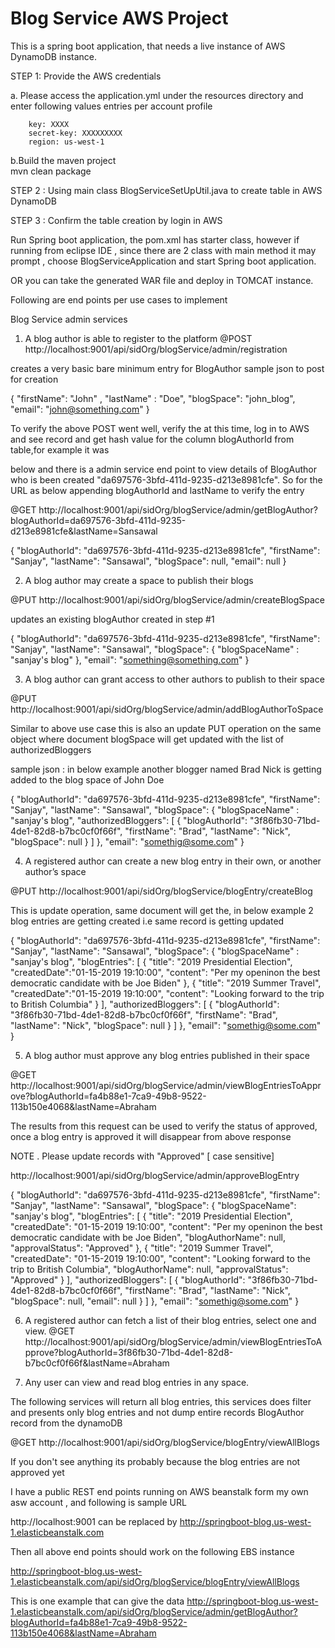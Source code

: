 # Blog Service AWS Project 

This is a spring boot application, that needs a live instance of AWS DynamoDB instance. 

STEP 1: Provide the AWS credentials 
   
a. Please access the application.yml under the resources directory and enter following 
values entries per account profile
       
        key: XXXX
        secret-key: XXXXXXXXX
        region: us-west-1
        
   b.Build the maven project   
      mvn clean package

STEP 2 : Using main class BlogServiceSetUpUtil.java to create table in AWS DynamoDB       

STEP 3 : Confirm the table creation by login in AWS 
   
   
Run Spring boot application, the pom.xml has starter class, however if running from eclipse
IDE , since there are 2 class with main method it may prompt , choose BlogServiceApplication
and start Spring boot application.

OR you can take the generated WAR file and deploy in TOMCAT instance.

Following are end points per use cases to implement

Blog Service admin services 

1. A blog author is able to register to the platform
@POST
http://localhost:9001/api/sidOrg/blogService/admin/registration

creates a very basic bare minimum entry for BlogAuthor 
sample json to post for creation

{
"firstName": "John" ,
"lastName" : "Doe",
"blogSpace": "john_blog",
"email": "john@something.com"
}

To verify the above POST went well, verify the at this time, log in to AWS and see 
record and get hash value for the column blogAuthorId from table,for example it was

 below and there is a
admin service end point to view details of BlogAuthor who is been created 
"da697576-3bfd-411d-9235-d213e8981cfe". So for the URL as below appending 
blogAuthorId and lastName to verify the entry 

@GET
http://localhost:9001/api/sidOrg/blogService/admin/getBlogAuthor?blogAuthorId=da697576-3bfd-411d-9235-d213e8981cfe&lastName=Sansawal

{
    "blogAuthorId": "da697576-3bfd-411d-9235-d213e8981cfe",
    "firstName": "Sanjay",
    "lastName": "Sansawal",
    "blogSpace": null,
    "email": null
}


2. A blog author may create a space to publish their blogs

@PUT 
http://localhost:9001/api/sidOrg/blogService/admin/createBlogSpace

 updates an existing blogAuthor created in step #1 

{
    "blogAuthorId": "da697576-3bfd-411d-9235-d213e8981cfe",
    "firstName": "Sanjay",
    "lastName": "Sansawal",
    "blogSpace": {
      "blogSpaceName" : "sanjay's blog"
   },
    "email": "something@something.com"
}

3. A blog author can grant access to other authors to publish to their space

@PUT 
http://localhost:9001/api/sidOrg/blogService/admin/addBlogAuthorToSpace

Similar to above use case this is also an update PUT operation on the same object 
where document blogSpace will get updated with the list of authorizedBloggers

sample json : in below example another blogger named Brad Nick is getting added to the 
blog space of John Doe 

{
    "blogAuthorId": "da697576-3bfd-411d-9235-d213e8981cfe",
    "firstName": "Sanjay",
    "lastName": "Sansawal",
    "blogSpace": {
      "blogSpaceName" : "sanjay's blog",
       "authorizedBloggers": [
            {
                "blogAuthorId": "3f86fb30-71bd-4de1-82d8-b7bc0cf0f66f",
                "firstName": "Brad",
                "lastName": "Nick",
                "blogSpace": null
            }
        ]
   },
    "email": "somethig@some.com"
}


4. A registered author can create a new blog entry in their own, or another author’s space

@PUT 
http://localhost:9001/api/sidOrg/blogService/blogEntry/createBlog

This is update operation, same document will get the, in below example 2 blog entries are getting created 
i.e same record is getting updated 

{
    "blogAuthorId": "da697576-3bfd-411d-9235-d213e8981cfe",
    "firstName": "Sanjay",
    "lastName": "Sansawal",
    "blogSpace": {
      "blogSpaceName" : "sanjay's blog",
        "blogEntries": [ {
        	"title": "2019 Presidential Election",
	         "createdDate":"01-15-2019 19:10:00",
	         "content": "Per my openinon the best democratic candidate with be Joe Biden"
        },
        {
        	"title": "2019 Summer Travel",
	         "createdDate":"01-15-2019 19:10:00",
	         "content": "Looking forward to the trip to British Columbia"
        }
        	],
       "authorizedBloggers": [
            {
                "blogAuthorId": "3f86fb30-71bd-4de1-82d8-b7bc0cf0f66f",
                "firstName": "Brad",
                "lastName": "Nick",
                "blogSpace": null
            }
        ]
   },
    "email": "somethig@some.com"
}


5. A blog author must approve any blog entries published in their space

@GET
http://localhost:9001/api/sidOrg/blogService/admin/viewBlogEntriesToApprove?blogAuthorId=fa4b88e1-7ca9-49b8-9522-113b150e4068&lastName=Abraham

The results from this request can be used to verify the status of approved, once a blog entry is approved
it will disappear from above response

NOTE . Please update records with "Approved" [ case sensitive] 

http://localhost:9001/api/sidOrg/blogService/admin/approveBlogEntry

{
    "blogAuthorId": "da697576-3bfd-411d-9235-d213e8981cfe",
    "firstName": "Sanjay",
    "lastName": "Sansawal",
    "blogSpace": {
        "blogSpaceName": "sanjay's blog",
        "blogEntries": [
            {
                "title": "2019 Presidential Election",
                "createdDate": "01-15-2019 19:10:00",
                "content": "Per my openinon the best democratic candidate with be Joe Biden",
                "blogAuthorName": null,
                "approvalStatus": "Approved"
            },
            {
                "title": "2019 Summer Travel",
                "createdDate": "01-15-2019 19:10:00",
                "content": "Looking forward to the trip to British Columbia",
                "blogAuthorName": null,
                "approvalStatus": "Approved"
            }
        ],
        "authorizedBloggers": [
            {
                "blogAuthorId": "3f86fb30-71bd-4de1-82d8-b7bc0cf0f66f",
                "firstName": "Brad",
                "lastName": "Nick",
                "blogSpace": null,
                "email": null
            }
        ]
    },
    "email": "somethig@some.com"
}

6. A registered author can fetch a list of their blog entries, select one and view.
@GET
http://localhost:9001/api/sidOrg/blogService/admin/viewBlogEntriesToApprove?blogAuthorId=3f86fb30-71bd-4de1-82d8-b7bc0cf0f66f&lastName=Abraham


7. Any user can view and read blog entries in any space.

The following services will return all blog entries, this services does filter 
and presents only blog entries and not dump entire records BlogAuthor record from the dynamoDB

@GET
http://localhost:9001/api/sidOrg/blogService/blogEntry/viewAllBlogs

If you don't see anything its probably because the blog entries are not approved yet


I have a public REST end points running on AWS beanstalk form my own asw account , and following is sample URL 

http://localhost:9001  can be replaced by
http://springboot-blog.us-west-1.elasticbeanstalk.com 

Then all above end points should work on the following EBS instance 

http://springboot-blog.us-west-1.elasticbeanstalk.com/api/sidOrg/blogService/blogEntry/viewAllBlogs

This is one example that can give the data
http://springboot-blog.us-west-1.elasticbeanstalk.com/api/sidOrg/blogService/admin/getBlogAuthor?blogAuthorId=fa4b88e1-7ca9-49b8-9522-113b150e4068&lastName=Abraham
